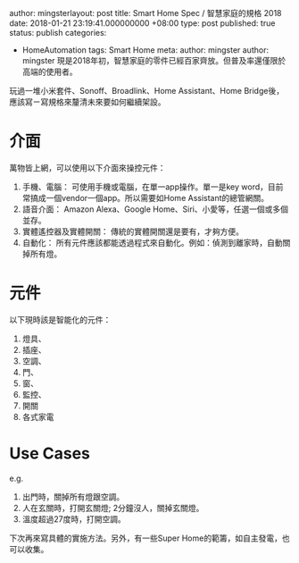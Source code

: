 author: mingsterlayout: post
title: Smart Home Spec / 智慧家庭的規格 2018
date: 2018-01-21 23:19:41.000000000 +08:00
type: post
published: true
status: publish
categories:
- HomeAutomation
tags: Smart Home
meta:
author: mingster
author: mingster
現是2018年初，智慧家庭的零件已經百家齊放。但普及率還僅限於高端的使用者。

玩過一堆小米套件、Sonoff、Broadlink、Home Assistant、Home Bridge後，應該寫ㄧ寫規格來釐清未來要如何繼續架設。


# 介面
萬物皆上網，可以使用以下介面來操控元件：

1. 手機、電腦：
  可使用手機或電腦，在單一app操作。單一是key word，目前常搞成一個vendor一個app。所以需要如Home Assistant的總管網關。
2. 語音介面：
  Amazon Alexa、Google Home、Siri、小愛等，任選一個或多個並存。
3. 實體遙控器及實體開關：
  傳統的實體開關還是要有，才夠方便。
4. 自動化：
  所有元件應該都能透過程式來自動化。例如：偵測到離家時，自動關掉所有燈。

# 元件
以下現時該是智能化的元件：
1. 燈具、
2. 插座、
3. 空調、
4. 門、
5. 窗、
6. 監控、
7. 開關
7. 各式家電


# Use Cases
e.g.
1. 出門時，關掉所有燈跟空調。
2. 人在玄關時，打開玄關燈; 2分鐘沒人，關掉玄關燈。
3. 溫度超過27度時，打開空調。

下次再來寫具體的實施方法。另外，有一些Super Home的範籌，如自主發電，也可以收集。

